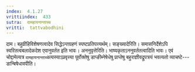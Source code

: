 ```yaml
---
index:  4.1.27
vrittiindex:  433
sutra:  दामहायनान्ताच्च
vritti:  tattvabodhini 
---
```


दाम। बहुव्रीहिविशेषणत्वादेव सिद्धेऽन्तग्रहणं स्पष्टप्रतिपत्त्यर्थम्। सङ्ख्यादेरिति। समासनिर्देशेऽपि स्वरितत्वबलादेकदेश एवानुवर्तत इति भावः। अननुवृत्तेरिति। भाष्यकृताऽननुवर्ततत्वादिति भावः। एवं चोद्दामेत्यत्र `दामहायनान्ताच्चे`त्यस्याऽप्रवृत्त्या पूर्वोक्तेषु डाप्ङीब्नेषेधेषु प्राप्तेषु बहुराज्ञीवद्रूपत्रयं भवत्यतो व्याचष्टे---डान्बिषेधावपीति। 


